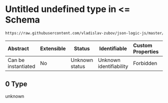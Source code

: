 # Untitled undefined type in &lt;= Schema

```txt
https://raw.githubusercontent.com/vladislav-zubov/json-logic-js/master/schemas/operators/numeric/lessEqual.json#/examples/0
```




| Abstract            | Extensible | Status         | Identifiable            | Custom Properties | Additional Properties | Access Restrictions | Defined In                                                                  |
| :------------------ | ---------- | -------------- | ----------------------- | :---------------- | --------------------- | ------------------- | --------------------------------------------------------------------------- |
| Can be instantiated | No         | Unknown status | Unknown identifiability | Forbidden         | Allowed               | none                | [lessEqual.json\*](operators/numeric/lessEqual.json "open original schema") |

## 0 Type

unknown
